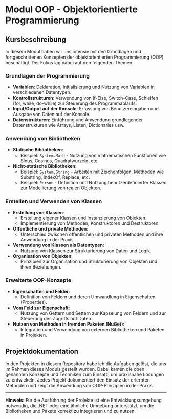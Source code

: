 # Modul OOP - Objektorientierte Programmierung

## Kursbeschreibung

In diesem Modul haben wir uns intensiv mit den Grundlagen und fortgeschrittenen Konzepten der objektorientierten Programmierung (OOP) beschäftigt. Der Fokus lag dabei auf den folgenden Themen:

### Grundlagen der Programmierung

- **Variablen**: Deklaration, Initialisierung und Nutzung von Variablen in verschiedenen Datentypen.
- **Kontrollstrukturen**: Verwendung von If-Else, Switch-Case, Schleifen (for, while, do-while) zur Steuerung des Programmablaufs.
- **Input/Output auf der Konsole**: Erfassung von Benutzereingaben und Ausgabe von Daten auf der Konsole.
- **Datenstrukturen**: Einführung und Anwendung grundlegender Datenstrukturen wie Arrays, Listen, Dictionaries usw.
  
### Anwendung von Bibliotheken

- **Statische Bibliotheken**:
  - Beispiel: `System.Math` - Nutzung von mathematischen Funktionen wie Sinus, Cosinus, Quadratwurzeln, etc.
- **Nicht-statische Bibliotheken**:
  - Beispiel: `System.String` - Arbeiten mit Zeichenfolgen, Methoden wie Substring, IndexOf, Replace, etc.
  - Beispiel: `Person` - Definition und Nutzung benutzerdefinierter Klassen zur Modellierung von realen Objekten.

### Erstellen und Verwenden von Klassen

- **Erstellung von Klassen**:
  - Erstellung eigener Klassen und Instanzierung von Objekten.
  - Implementierung von Methoden, Konstruktoren und Destruktoren.
- **Öffentliche und private Methoden**:
  - Unterschied zwischen öffentlichen und privaten Methoden und ihre Anwendung in der Praxis.
- **Verwendung von Klassen als Datentypen**:
  - Nutzung von Klassen zur Strukturierung von Daten und Logik.
- **Organisation von Objekten**:
  - Prinzipien zur Organisation und Strukturierung von Objekten und ihren Beziehungen.
  
### Erweiterte OOP-Konzepte

- **Eigenschaften und Felder**:
  - Definition von Feldern und deren Umwandlung in Eigenschaften (Properties).
- **Vom Feld zur Eigenschaft**:
  - Nutzung von Gettern und Settern zur Kapselung von Feldern und zur Steuerung des Zugriffs auf Daten.
- **Nutzen von Methoden in fremden Paketen (NuGet)**:
  - Integration und Verwendung von externen Bibliotheken und Paketen in Projekten.

## Projektdokumentation

In den Projekten in diesem Repository habe ich die Aufgaben gelöst, die uns im Rahmen dieses Moduls gestellt wurden. Dabei kamen die oben genannten Konzepte und Techniken zum Einsatz, um praxisnahe Lösungen zu entwickeln. Jedes Projekt dokumentiert den Einsatz der erlernten Methoden und zeigt die Anwendung von OOP-Prinzipien in der Praxis.

---

**Hinweis:** Für die Ausführung der Projekte ist eine Entwicklungsumgebung notwendig, die .NET oder eine ähnliche Umgebung unterstützt, um die Bibliotheken und Pakete korrekt zu integrieren und zu nutzen.
